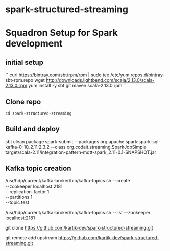 # spark-structured-streaming

# Squadron Setup for Spark development

## initial setup
´´
curl https://bintray.com/sbt/rpm/rpm | sudo tee /etc/yum.repos.d/bintray-sbt-rpm.repo
wget http://downloads.lightbend.com/scala/2.13.0/scala-2.13.0.rpm
yum install -y sbt git maven scala-2.13.0.rpm 
``

## Clone repo
```` git clone https://github.com/kartik-dev/spark-structured-streaming.git
cd spark-structured-streaming
````

## Build and deploy
sbt clean package
spark-submit --packages org.apache.spark:spark-sql-kafka-0-10_2.11:2.3.2 --class org.codait.streaming.SparkJobSimple target/scala-2.11/integration-pattern-mqtt-spark_2.11-0.1-SNAPSHOT.jar

## Kafka topic creation
/usr/hdp/current/kafka-broker/bin/kafka-topics.sh --create \
    --zookeeper localhost:2181 \
    --replication-factor 1 \
    --partitions 1 \
    --topic test

/usr/hdp/current/kafka-broker/bin/kafka-topics.sh --list --zookeeper localhost:2181


git clone https://github.com/kartik-dev/spark-structured-streaming.git

git remote add upstream https://github.com/kartik-dev/spark-structured-streaming.git




